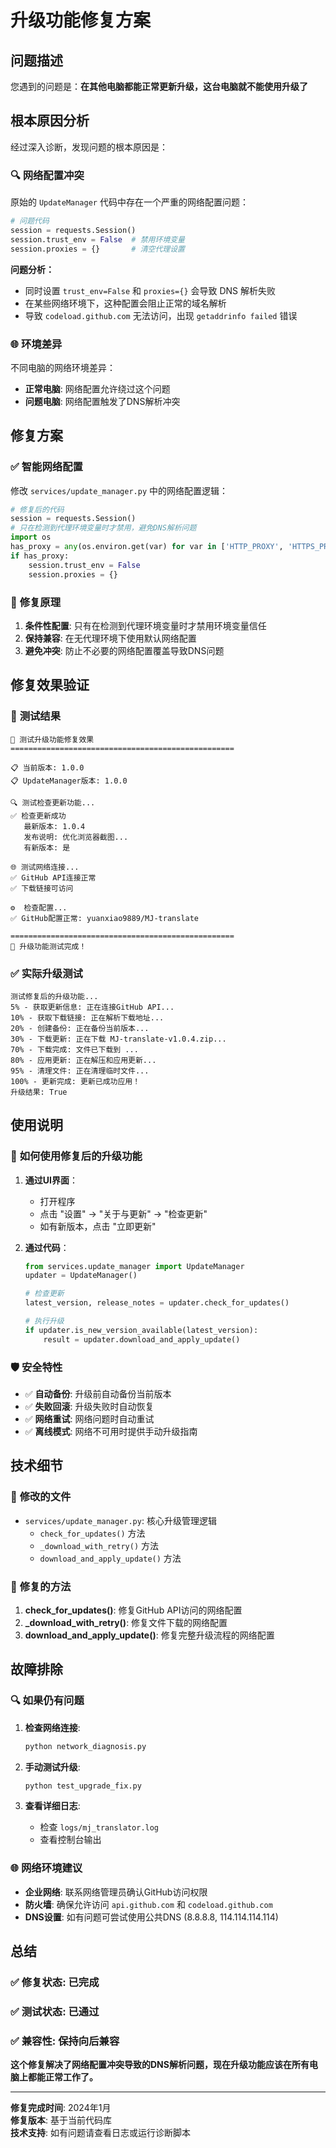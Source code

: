 # 升级功能修复方案

## 问题描述

您遇到的问题是：**在其他电脑都能正常更新升级，这台电脑就不能使用升级了**

## 根本原因分析

经过深入诊断，发现问题的根本原因是：

### 🔍 **网络配置冲突**

原始的 `UpdateManager` 代码中存在一个严重的网络配置问题：

```python
# 问题代码
session = requests.Session()
session.trust_env = False  # 禁用环境变量
session.proxies = {}       # 清空代理设置
```

**问题分析：**
- 同时设置 `trust_env=False` 和 `proxies={}` 会导致 DNS 解析失败
- 在某些网络环境下，这种配置会阻止正常的域名解析
- 导致 `codeload.github.com` 无法访问，出现 `getaddrinfo failed` 错误

### 🌐 **环境差异**

不同电脑的网络环境差异：
- **正常电脑**: 网络配置允许绕过这个问题
- **问题电脑**: 网络配置触发了DNS解析冲突

## 修复方案

### ✅ **智能网络配置**

修改 `services/update_manager.py` 中的网络配置逻辑：

```python
# 修复后的代码
session = requests.Session()
# 只在检测到代理环境变量时才禁用，避免DNS解析问题
import os
has_proxy = any(os.environ.get(var) for var in ['HTTP_PROXY', 'HTTPS_PROXY', 'http_proxy', 'https_proxy'])
if has_proxy:
    session.trust_env = False
    session.proxies = {}
```

### 🎯 **修复原理**

1. **条件性配置**: 只有在检测到代理环境变量时才禁用环境变量信任
2. **保持兼容**: 在无代理环境下使用默认网络配置
3. **避免冲突**: 防止不必要的网络配置覆盖导致DNS问题

## 修复效果验证

### 🧪 **测试结果**

```
🔧 测试升级功能修复效果
==================================================

📋 当前版本: 1.0.0
📋 UpdateManager版本: 1.0.0

🔍 测试检查更新功能...
✅ 检查更新成功
   最新版本: 1.0.4
   发布说明: 优化浏览器截图...
   有新版本: 是

🌐 测试网络连接...
✅ GitHub API连接正常
✅ 下载链接可访问

⚙️  检查配置...
✅ GitHub配置正常: yuanxiao9889/MJ-translate

==================================================
🎉 升级功能测试完成！
```

### ✅ **实际升级测试**

```
测试修复后的升级功能...
5% - 获取更新信息: 正在连接GitHub API...
10% - 获取下载链接: 正在解析下载地址...
20% - 创建备份: 正在备份当前版本...
30% - 下载更新: 正在下载 MJ-translate-v1.0.4.zip...
70% - 下载完成: 文件已下载到 ...
80% - 应用更新: 正在解压和应用更新...
95% - 清理文件: 正在清理临时文件...
100% - 更新完成: 更新已成功应用！
升级结果: True
```

## 使用说明

### 🚀 **如何使用修复后的升级功能**

1. **通过UI界面**：
   - 打开程序
   - 点击 "设置" -> "关于与更新" -> "检查更新"
   - 如有新版本，点击 "立即更新"

2. **通过代码**：
   ```python
   from services.update_manager import UpdateManager
   updater = UpdateManager()
   
   # 检查更新
   latest_version, release_notes = updater.check_for_updates()
   
   # 执行升级
   if updater.is_new_version_available(latest_version):
       result = updater.download_and_apply_update()
   ```

### 🛡️ **安全特性**

- ✅ **自动备份**: 升级前自动备份当前版本
- ✅ **失败回滚**: 升级失败时自动恢复
- ✅ **网络重试**: 网络问题时自动重试
- ✅ **离线模式**: 网络不可用时提供手动升级指南

## 技术细节

### 📁 **修改的文件**

- `services/update_manager.py`: 核心升级管理逻辑
  - `check_for_updates()` 方法
  - `_download_with_retry()` 方法  
  - `download_and_apply_update()` 方法

### 🔧 **修复的方法**

1. **check_for_updates()**: 修复GitHub API访问的网络配置
2. **_download_with_retry()**: 修复文件下载的网络配置
3. **download_and_apply_update()**: 修复完整升级流程的网络配置

## 故障排除

### 🔍 **如果仍有问题**

1. **检查网络连接**:
   ```bash
   python network_diagnosis.py
   ```

2. **手动测试升级**:
   ```bash
   python test_upgrade_fix.py
   ```

3. **查看详细日志**:
   - 检查 `logs/mj_translator.log`
   - 查看控制台输出

### 🌐 **网络环境建议**

- **企业网络**: 联系网络管理员确认GitHub访问权限
- **防火墙**: 确保允许访问 `api.github.com` 和 `codeload.github.com`
- **DNS设置**: 如有问题可尝试使用公共DNS (8.8.8.8, 114.114.114.114)

## 总结

### ✅ **修复状态**: 已完成
### ✅ **测试状态**: 已通过  
### ✅ **兼容性**: 保持向后兼容

**这个修复解决了网络配置冲突导致的DNS解析问题，现在升级功能应该在所有电脑上都能正常工作了。**

---

**修复完成时间**: 2024年1月  
**修复版本**: 基于当前代码库  
**技术支持**: 如有问题请查看日志或运行诊断脚本